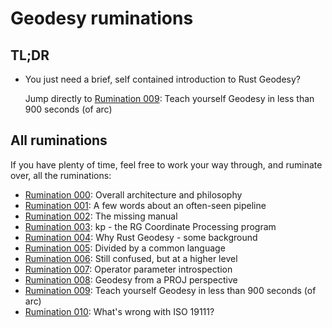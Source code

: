 # Geodesy ruminations

## TL;DR

- You just need a brief, self contained introduction to Rust Geodesy?

  Jump directly to [Rumination 009](https://github.com/busstoptaktik/geodesy/blob/main/ruminations/009-rumination.md): Teach yourself Geodesy in less than 900 seconds (of arc)

## All ruminations

If you have plenty of time, feel free to work your way through, and ruminate over, all the ruminations:

- [Rumination 000](https://github.com/busstoptaktik/geodesy/blob/main/ruminations/000-rumination.md): Overall architecture and philosophy
- [Rumination 001](https://github.com/busstoptaktik/geodesy/blob/main/ruminations/001-rumination.md): A few words about an often-seen pipeline
- [Rumination 002](https://github.com/busstoptaktik/geodesy/blob/main/ruminations/002-rumination.md): The missing manual
- [Rumination 003](https://github.com/busstoptaktik/geodesy/blob/main/ruminations/003-rumination.md): kp - the RG Coordinate Processing program
- [Rumination 004](https://github.com/busstoptaktik/geodesy/blob/main/ruminations/004-rumination.md): Why Rust Geodesy - some background
- [Rumination 005](https://github.com/busstoptaktik/geodesy/blob/main/ruminations/005-rumination.md): Divided by a common language
- [Rumination 006](https://github.com/busstoptaktik/geodesy/blob/main/ruminations/006-rumination.md): Still confused, but at a higher level
- [Rumination 007](https://github.com/busstoptaktik/geodesy/blob/main/ruminations/007-rumination.md): Operator parameter introspection
- [Rumination 008](https://github.com/busstoptaktik/geodesy/blob/main/ruminations/008-rumination.md): Geodesy from a PROJ perspective
- [Rumination 009](https://github.com/busstoptaktik/geodesy/blob/main/ruminations/009-rumination.md): Teach yourself Geodesy in less than 900 seconds (of arc)
- [Rumination 010](https://github.com/busstoptaktik/geodesy/blob/main/ruminations/010-rumination.md): What's wrong with ISO 19111?
